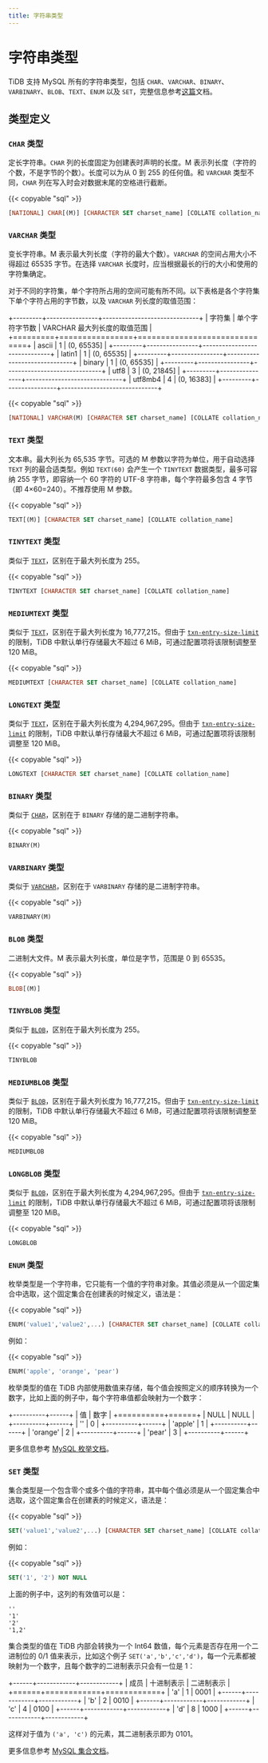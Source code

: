 ```yaml
---
title: 字符串类型
---
```


# 字符串类型

TiDB 支持 MySQL 所有的字符串类型，包括 `CHAR`、`VARCHAR`、`BINARY`、`VARBINARY`、`BLOB`、`TEXT`、`ENUM` 以及 `SET`，完整信息参考[这篇](https://dev.mysql.com/doc/refman/5.7/en/string-types.html)文档。

## 类型定义

### `CHAR` 类型

定长字符串。`CHAR` 列的长度固定为创建表时声明的长度。M 表示列长度（字符的个数，不是字节的个数）。长度可以为从 0 到 255 的任何值。和 `VARCHAR` 类型不同，`CHAR` 列在写入时会对数据末尾的空格进行截断。

{{< copyable "sql" >}}

```sql
[NATIONAL] CHAR[(M)] [CHARACTER SET charset_name] [COLLATE collation_name]
```

### `VARCHAR` 类型

变长字符串。M 表示最大列长度（字符的最大个数）。`VARCHAR` 的空间占用大小不得超过 65535 字节。在选择 `VARCHAR` 长度时，应当根据最长的行的大小和使用的字符集确定。

对于不同的字符集，单个字符所占用的空间可能有所不同。以下表格是各个字符集下单个字符占用的字节数，以及 `VARCHAR` 列长度的取值范围：

+---------+----------------+------------------------------+
| 字符集  | 单个字符字节数 | VARCHAR 最大列长度的取值范围 |
+=========+================+==============================+
| ascii   | 1              | (0, 65535\]                  |
+---------+----------------+------------------------------+
| latin1  | 1              | (0, 65535\]                  |
+---------+----------------+------------------------------+
| binary  | 1              | (0, 65535\]                  |
+---------+----------------+------------------------------+
| utf8    | 3              | (0, 21845\]                  |
+---------+----------------+------------------------------+
| utf8mb4 | 4              | (0, 16383\]                  |
+---------+----------------+------------------------------+

{{< copyable "sql" >}}

```sql
[NATIONAL] VARCHAR(M) [CHARACTER SET charset_name] [COLLATE collation_name]
```

### `TEXT` 类型

文本串。最大列长为 65,535 字节。可选的 M 参数以字符为单位，用于自动选择 `TEXT` 列的最合适类型。例如 `TEXT(60)` 会产生一个 `TINYTEXT` 数据类型，最多可容纳 255 字节，即容纳一个 60 字符的 UTF-8 字符串，每个字符最多包含 4 字节（即 4×60=240）。不推荐使用 M 参数。

{{< copyable "sql" >}}

```sql
TEXT[(M)] [CHARACTER SET charset_name] [COLLATE collation_name]
```

### `TINYTEXT` 类型

类似于 [`TEXT`](#text-类型)，区别在于最大列长度为 255。

{{< copyable "sql" >}}

```sql
TINYTEXT [CHARACTER SET charset_name] [COLLATE collation_name]
```

### `MEDIUMTEXT` 类型

类似于 [`TEXT`](#text-类型)，区别在于最大列长度为 16,777,215。但由于 [`txn-entry-size-limit`](/tidb-configuration-file.md#txn-entry-size-limit-从-v50-版本开始引入) 的限制，TiDB 中默认单行存储最大不超过 6 MiB，可通过配置项将该限制调整至 120 MiB。

{{< copyable "sql" >}}

```sql
MEDIUMTEXT [CHARACTER SET charset_name] [COLLATE collation_name]
```

### `LONGTEXT` 类型

类似于 [`TEXT`](#text-类型)，区别在于最大列长度为 4,294,967,295。但由于 [`txn-entry-size-limit`](/tidb-configuration-file.md#txn-entry-size-limit-从-v50-版本开始引入) 的限制，TiDB 中默认单行存储最大不超过 6 MiB，可通过配置项将该限制调整至 120 MiB。

{{< copyable "sql" >}}

```sql
LONGTEXT [CHARACTER SET charset_name] [COLLATE collation_name]
```

### `BINARY` 类型

类似于 [`CHAR`](#char-类型)，区别在于 `BINARY` 存储的是二进制字符串。

{{< copyable "sql" >}}

```sql
BINARY(M)
```

### `VARBINARY` 类型

类似于 [`VARCHAR`](#varchar-类型)，区别在于 `VARBINARY` 存储的是二进制字符串。

{{< copyable "sql" >}}

```sql
VARBINARY(M)
```

### `BLOB` 类型

二进制大文件。M 表示最大列长度，单位是字节，范围是 0 到 65535。

{{< copyable "sql" >}}

```sql
BLOB[(M)]
```

### `TINYBLOB` 类型

类似于 [`BLOB`](#blob-类型)，区别在于最大列长度为 255。

{{< copyable "sql" >}}

```sql
TINYBLOB
```

### `MEDIUMBLOB` 类型

类似于 [`BLOB`](#blob-类型)，区别在于最大列长度为 16,777,215。但由于 [`txn-entry-size-limit`](/tidb-configuration-file.md#txn-entry-size-limit-从-v50-版本开始引入) 的限制，TiDB 中默认单行存储最大不超过 6 MiB，可通过配置项将该限制调整至 120 MiB。

{{< copyable "sql" >}}

```sql
MEDIUMBLOB
```

### `LONGBLOB` 类型

类似于 [`BLOB`](#blob-类型)，区别在于最大列长度为 4,294,967,295。但由于 [`txn-entry-size-limit`](/tidb-configuration-file.md#txn-entry-size-limit-从-v50-版本开始引入) 的限制，TiDB 中默认单行存储最大不超过 6 MiB，可通过配置项将该限制调整至 120 MiB。

{{< copyable "sql" >}}

```sql
LONGBLOB
```

### `ENUM` 类型

枚举类型是一个字符串，它只能有一个值的字符串对象。其值必须是从一个固定集合中选取，这个固定集合在创建表的时候定义，语法是：

{{< copyable "sql" >}}

```sql
ENUM('value1','value2',...) [CHARACTER SET charset_name] [COLLATE collation_name]
```

例如：

{{< copyable "sql" >}}

```sql
ENUM('apple', 'orange', 'pear')
```

枚举类型的值在 TiDB 内部使用数值来存储，每个值会按照定义的顺序转换为一个数字，比如上面的例子中，每个字符串值都会映射为一个数字：

+----------+------+
| 值       | 数字 |
+==========+======+
| NULL     | NULL |
+----------+------+
| ''       | 0    |
+----------+------+
| 'apple'  | 1    |
+----------+------+
| 'orange' | 2    |
+----------+------+
| 'pear'   | 3    |
+----------+------+

更多信息参考 [MySQL 枚举文档](https://dev.mysql.com/doc/refman/5.7/en/enum.html)。

### `SET` 类型

集合类型是一个包含零个或多个值的字符串，其中每个值必须是从一个固定集合中选取，这个固定集合在创建表的时候定义，语法是：

{{< copyable "sql" >}}

```sql
SET('value1','value2',...) [CHARACTER SET charset_name] [COLLATE collation_name]
```

例如：

{{< copyable "sql" >}}

```sql
SET('1', '2') NOT NULL
```

上面的例子中，这列的有效值可以是：

```
''
'1'
'2'
'1,2'
```

集合类型的值在 TiDB 内部会转换为一个 Int64 数值，每个元素是否存在用一个二进制位的 0/1 值来表示，比如这个例子 `SET('a','b','c','d')`，每一个元素都被映射为一个数字，且每个数字的二进制表示只会有一位是 1：

+------+------------+------------+
| 成员 | 十进制表示 | 二进制表示 |
+======+============+============+
| 'a'  | 1          | 0001       |
+------+------------+------------+
| 'b'  | 2          | 0010       |
+------+------------+------------+
| 'c'  | 4          | 0100       |
+------+------------+------------+
| 'd'  | 8          | 1000       |
+------+------------+------------+

这样对于值为 `('a', 'c')` 的元素，其二进制表示即为 0101。

更多信息参考 [MySQL 集合文档](https://dev.mysql.com/doc/refman/5.7/en/set.html)。
